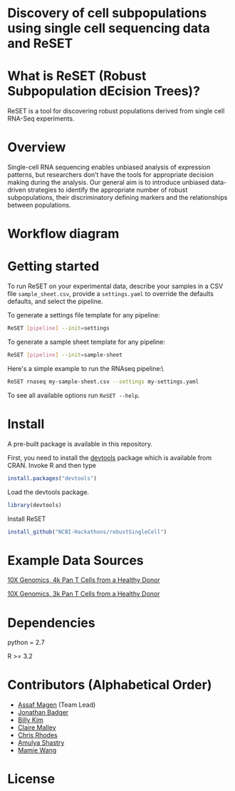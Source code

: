 # Discovery of cell subpopulations using single cell sequencing data and ReSET

# What is ReSET (Robust Subpopulation dEcision Trees)?

ReSET is a tool for discovering robust populations derived from single cell RNA-Seq experiments.

# Overview

Single-cell RNA sequencing enables unbiased analysis of expression patterns, but researchers don’t have the tools for appropriate decision making during the analysis. Our general aim is to introduce unbiased data-driven strategies to identify the appropriate number of robust subpopulations, their discriminatory defining markers and the relationships between populations.

# Workflow diagram


# Getting started

To run ReSET on your experimental data, describe your samples in a CSV
file `sample_sheet.csv`, provide a `settings.yaml` to override the
defaults defaults, and select the pipeline.

To generate a settings file template for any pipeline:
```sh
ReSET [pipeline] --init=settings
```

To generate a sample sheet template for any pipeline:
```sh
ReSET [pipeline] --init=sample-sheet
```

Here's a simple example to run the RNAseq pipeline:\
```sh
ReSET rnaseq my-sample-sheet.csv --settings my-settings.yaml
```

To see all available options run `ReSET --help`.

# Install
A pre-built package is available in this repository.

First, you need to install the [devtools](https://github.com/hadley/devtools) package which is available from CRAN. Invoke R and then type

```R
install.packages("devtools")
```

Load the devtools package.
```R
library(devtools)
```

Install ReSET
```R
install_github("NCBI-Hackathons/robustSingleCell")
```

# Example Data Sources
[10X Genomics, 4k Pan T Cells from a Healthy Donor](https://support.10xgenomics.com/single-cell-gene-expression/datasets/2.1.0/t_4k)

[10X Genomics, 3k Pan T Cells from a Healthy Donor](https://support.10xgenomics.com/single-cell-gene-expression/datasets/2.1.0/t_3k)

# Dependencies

python = 2.7

R >= 3.2

# Contributors (Alphabetical Order)
* [Assaf Magen]() (Team Lead)
* [Jonathan Badger]()
* [Billy Kim]()
* [Claire Malley]()
* [Chris Rhodes]()
* [Amulya Shastry]()
* [Mamie Wang]()


# License
